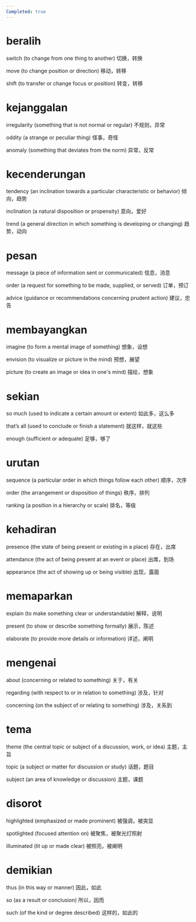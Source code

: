 ```yaml
---
Completed: true
---
```


# beralih

switch (to change from one thing to another)
切换，转换

move (to change position or direction)
移动，转移

shift (to transfer or change focus or position)
转变，转移

# kejanggalan

irregularity (something that is not normal or regular)
不规则，异常

oddity (a strange or peculiar thing)
怪事，奇怪

anomaly (something that deviates from the norm)
异常，反常

# kecenderungan

tendency (an inclination towards a particular characteristic or behavior)
倾向，趋势

inclination (a natural disposition or propensity)
意向，爱好

trend (a general direction in which something is developing or changing)
趋势，动向

# pesan

message (a piece of information sent or communicated)
信息，消息

order (a request for something to be made, supplied, or served)
订单，预订

advice (guidance or recommendations concerning prudent action)
建议，忠告

# membayangkan

imagine (to form a mental image of something)
想象，设想

envision (to visualize or picture in the mind)
预想，展望

picture (to create an image or idea in one's mind)
描绘，想象

# sekian

so much (used to indicate a certain amount or extent)
如此多，这么多

that’s all (used to conclude or finish a statement)
就这样，就这些

enough (sufficient or adequate)
足够，够了

# urutan

sequence (a particular order in which things follow each other)
顺序，次序

order (the arrangement or disposition of things)
秩序，排列

ranking (a position in a hierarchy or scale)
排名，等级

# kehadiran

presence (the state of being present or existing in a place)
存在，出席

attendance (the act of being present at an event or place)
出席，到场

appearance (the act of showing up or being visible)
出现，露面

# memaparkan

explain (to make something clear or understandable)
解释，说明

present (to show or describe something formally)
展示，陈述

elaborate (to provide more details or information)
详述，阐明

# mengenai

about (concerning or related to something)
关于，有关

regarding (with respect to or in relation to something)
涉及，针对

concerning (on the subject of or relating to something)
涉及，关系到

# tema

theme (the central topic or subject of a discussion, work, or idea)
主题，主旨

topic (a subject or matter for discussion or study)
话题，题目

subject (an area of knowledge or discussion)
主题，课题

# disorot

highlighted (emphasized or made prominent)
被强调，被突显

spotlighted (focused attention on)
被聚焦，被聚光灯照射

illuminated (lit up or made clear)
被照亮，被阐明

# demikian

thus (in this way or manner)
因此，如此

so (as a result or conclusion)
所以，因而

such (of the kind or degree described)
这样的，如此的
